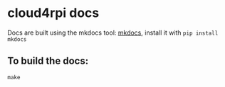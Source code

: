 # cloud4rpi docs
Docs are built using the mkdocs tool: [mkdocs](http://www.mkdocs.org/), install it with `pip install mkdocs`

## To build the docs:
```
make
```
